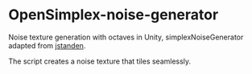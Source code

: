 # OpenSimplex-noise-generator

Noise texture generation with octaves in Unity, simplexNoiseGenerator adapted from [jstanden](https://gist.github.com/jstanden). 

The script creates a noise texture that tiles seamlessly.
